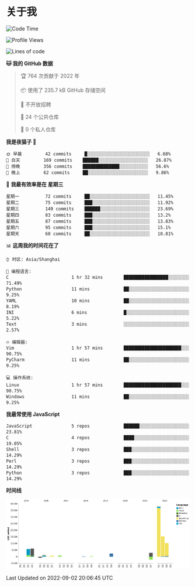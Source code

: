 # 关于我

<!--START_SECTION:waka-->
![Code Time](http://img.shields.io/badge/Code%20Time-607%20hrs%204%20mins-blue)

![Profile Views](http://img.shields.io/badge/%E4%B8%AA%E4%BA%BA%E8%B5%84%E6%96%99%E8%A7%82%E7%9C%8B%E6%AC%A1%E6%95%B0-4-blue)

![Lines of code](https://img.shields.io/badge/%E4%BB%8E%E3%80%8CHello%20World%E3%80%8D%E8%B5%B7%E6%88%91%E5%B7%B2%E7%BB%8F%E5%86%99%E4%BA%86-82%20Thousand%20%E8%A1%8C%E4%BB%A3%E7%A0%81-blue)

**🐱 我的 GitHub 数据** 

> 🏆 764 次贡献于 2022 年
 > 
> 📦  使用了 235.7 kB GitHub 存储空间 
 > 
> 🚫 不开放招聘
 > 
> 📜 24 个公共仓库 
 > 
> 🔑 0 个私人仓库  
 > 
**我是夜猫子 🦉** 

```text
🌞 早晨         42 commits     █░░░░░░░░░░░░░░░░░░░░░░░░   6.68% 
🌆 白天         169 commits    ██████░░░░░░░░░░░░░░░░░░░   26.87% 
🌃 傍晚         356 commits    ██████████████░░░░░░░░░░░   56.6% 
🌙 晚上         62 commits     ██░░░░░░░░░░░░░░░░░░░░░░░   9.86%

```
📅 **我最有效率是在 星期三** 

```text
星期一          72 commits     ██░░░░░░░░░░░░░░░░░░░░░░░   11.45% 
星期二          75 commits     ███░░░░░░░░░░░░░░░░░░░░░░   11.92% 
星期三          149 commits    ██████░░░░░░░░░░░░░░░░░░░   23.69% 
星期四          83 commits     ███░░░░░░░░░░░░░░░░░░░░░░   13.2% 
星期五          87 commits     ███░░░░░░░░░░░░░░░░░░░░░░   13.83% 
星期六          95 commits     ███░░░░░░░░░░░░░░░░░░░░░░   15.1% 
星期天          68 commits     ██░░░░░░░░░░░░░░░░░░░░░░░   10.81%

```


📊 **这周我的时间花在了** 

```text
⌚︎ 时区: Asia/Shanghai

💬 编程语言: 
C                        1 hr 32 mins        █████████████████░░░░░░░░   71.49% 
Python                   11 mins             ██░░░░░░░░░░░░░░░░░░░░░░░   9.25% 
YAML                     10 mins             ██░░░░░░░░░░░░░░░░░░░░░░░   8.19% 
INI                      6 mins              █░░░░░░░░░░░░░░░░░░░░░░░░   5.22% 
Text                     3 mins              ░░░░░░░░░░░░░░░░░░░░░░░░░   2.57%

🔥 编辑器: 
Vim                      1 hr 57 mins        ██████████████████████░░░   90.75% 
PyCharm                  11 mins             ██░░░░░░░░░░░░░░░░░░░░░░░   9.25%

💻 操作系统: 
Linux                    1 hr 57 mins        ██████████████████████░░░   90.75% 
Windows                  11 mins             ██░░░░░░░░░░░░░░░░░░░░░░░   9.25%

```

**我最常使用 JavaScript** 

```text
JavaScript               5 repos             ██████░░░░░░░░░░░░░░░░░░░   23.81% 
C                        4 repos             ████░░░░░░░░░░░░░░░░░░░░░   19.05% 
Shell                    3 repos             ███░░░░░░░░░░░░░░░░░░░░░░   14.29% 
Perl                     3 repos             ███░░░░░░░░░░░░░░░░░░░░░░   14.29% 
Python                   3 repos             ███░░░░░░░░░░░░░░░░░░░░░░   14.29%

```


**时间线**

![Chart not found](https://raw.githubusercontent.com/Arondight/Arondight/master/charts/bar_graph.png) 


 Last Updated on 2022-09-02 20:06:45 UTC
<!--END_SECTION:waka-->
